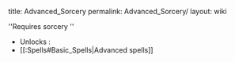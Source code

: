 title: Advanced_Sorcery
permalink: Advanced_Sorcery/
layout: wiki



''Requires sorcery
'' 
- Unlocks :
- [[:Spells#Basic_Spells|Advanced spells]]